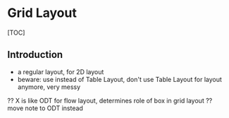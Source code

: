 # Grid Layout

[TOC]


<!-- ToDo: finish -->

## Introduction

- a regular layout, for 2D layout
- beware: use instead of Table Layout, don't use Table Layout for layout anymore, very messy


?? X is like ODT for flow layout, determines role of box in grid layout ?? move note to ODT instead